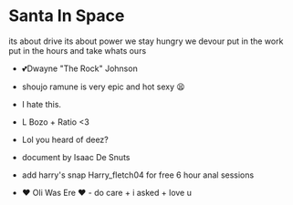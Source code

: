 # Santa In Space
its about drive its about power we stay hungry we devour put in the work put in the hours and take whats ours
- 💕Dwayne "The Rock" Johnson
- shoujo ramune is very epic and hot sexy 😫
- I hate this.
- L Bozo + Ratio <3
- Lol you heard of deez?
- document by Isaac De Snuts
- add harry's snap Harry_fletch04 for free 6 hour anal sessions



- ❤ Oli Was Ere ❤ - do care + i asked + love u
